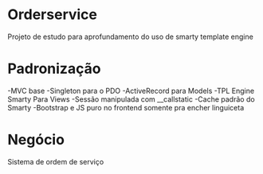 # Orderservice

Projeto de estudo para aprofundamento do uso de smarty template engine

# Padronização

-MVC base
-Singleton para o PDO
-ActiveRecord para Models
-TPL Engine Smarty Para Views
-Sessão manipulada com __callstatic 
-Cache padrão do Smarty
-Bootstrap e JS puro no frontend somente pra encher linguiceta

# Negócio
Sistema de ordem de serviço
 